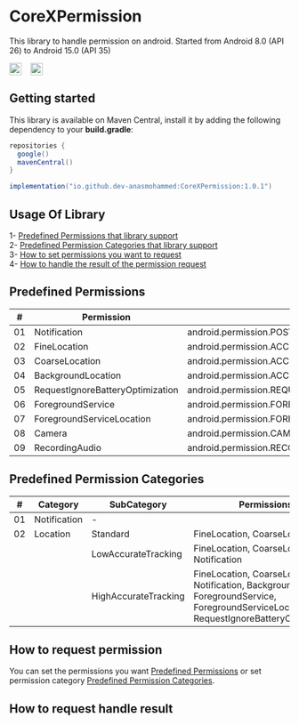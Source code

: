 # CoreXPermission

This library to handle permission on android. Started from Android 8.0 (API 26) to Android 15.0 (API 35)

<img src="https://img.shields.io/badge/API-26%2B-brightgreen.svg?style=flat" height="22" valign="middle"> &nbsp;&nbsp;
<img src="https://img.shields.io/badge/License-MIT-yellow.svg" height="22" valign="middle">&nbsp;&nbsp;

## Getting started

This library is available on Maven Central, install it by adding the following dependency to
your <b>build.gradle</b>:

```gradle
repositories {
  google()
  mavenCentral()
}

implementation("io.github.dev-anasmohammed:CoreXPermission:1.0.1")
```

## Usage Of Library

1- [Predefined Permissions that library support](#predefined-permissions)<br/>
2- [Predefined Permission Categories that library support](#predefined-permission-categories)<br/>
3- [How to set permissions you want to request](#how-to-request-permission)<br/>
4- [How to handle the result of the permission request](#how-to-request-handle-result)<br/>

## Predefined Permissions

| #  | Permission                       | Value                                                   |
|----|----------------------------------|---------------------------------------------------------|
| 01 | Notification                     | android.permission.POST_NOTIFICATIONS                   |
| 02 | FineLocation                     | android.permission.ACCESS_FINE_LOCATION                 |
| 03 | CoarseLocation                   | android.permission.ACCESS_COARSE_LOCATION               |
| 04 | BackgroundLocation               | android.permission.ACCESS_BACKGROUND_LOCATION           |
| 05 | RequestIgnoreBatteryOptimization | android.permission.REQUEST_IGNORE_BATTERY_OPTIMIZATIONS |
| 06 | ForegroundService                | android.permission.FOREGROUND_SERVICE                   |
| 07 | ForegroundServiceLocation        | android.permission.FOREGROUND_SERVICE_LOCATION          |
| 08 | Camera                           | android.permission.CAMERA                               |
| 09 | RecordingAudio                   | android.permission.RECORD_AUDIO                         |

## Predefined Permission Categories

| #  | Category     | SubCategory          | Permissions                                                                                                                                    |
|----|--------------|----------------------|------------------------------------------------------------------------------------------------------------------------------------------------|
| 01 | Notification | -                    |                                                                                                                                                |
| 02 | Location     | Standard             | FineLocation, CoarseLocation                                                                                                                   |
|    |              | LowAccurateTracking  | FineLocation, CoarseLocation, Notification                                                                                                     |
|    |              | HighAccurateTracking | FineLocation, CoarseLocation, Notification, BackgroundLocation, ForegroundService, ForegroundServiceLocation, RequestIgnoreBatteryOptimization |


## How to request permission

You can set the permissions you want [Predefined Permissions](#predefined-permissions) or set
permission category [Predefined Permission Categories](#predefined-permission-categories).

## How to request handle result




